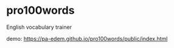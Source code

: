 # pro100words

English vocabulary trainer

demo: https://pa-edem.github.io/pro100words/public/index.html
